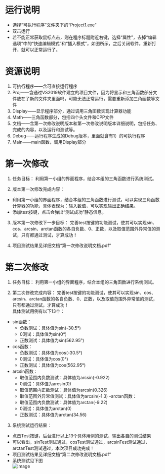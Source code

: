 # 运行说明
* 选择“可执行程序”文件夹下的“Project1.exe”
* 双击运行
* 若不能正常获取鼠标点击，则在程序标题附近右键，选择“属性”，去掉“编辑选项”中的“快速编辑模式”和“插入模式”，如图所示，之后关闭软件，重新打开，就可以正常运行了。

# 资源说明
1. 可执行程序——含可直接运行程序
2. Proj——含通过VS2019软件建立的项目文件，因为将显示和三角函数部分文件放在了新的文件夹里面吗，可能无法正常运行，需要重新添加三角函数等文件
3. Display——显示程序部分，通过调用三角函数实现计算器功能
4. Math——三角函数部分，包括四个头文件和CPP文件
5. 文档——含第一次修改说明版本和第一次修改说明版本详细说明，包括任务、完成的内容，以及运行和测试等。
6. Debug——运行程序生成的Debug版本，里面就含有1）的可执行程序
7. Main——main函数，调用Display部分

# 第一次修改
1. 任务目标：
利用第一小组的界面程序，结合本组的三角函数进行系统测试。

2. 版本第一次修改完成内容：
- 利用第一小组的界面程序，结合本组的三角函数进行测试，可以实现三角函数计算器的功能，具体表现为：输入数值，可以实现输出正确结果。
- 添加test按键，点击会弹出“测试成功”静态信息。

3. 版本第一次修改下一步目标：
完善test按键的功能测试，使其可以实现sin、cos、arcsin、arctan函数的各自负数、0、正数，以及取值范围外异常值的测试，只有都通过测试，才算成功！

4. 项目测试结果见详细文档“第一次修改说明文档.pdf”

# 第二次修改
1. 任务目标：
利用第一小组的界面程序，结合本组的三角函数进行系统测试。

2. 第二次修改完成内容：
  完善test按键的功能测试，使其可以实现sin、cos、arcsin、arctan函数的各自负数、0、正数，以及取值范围外异常值的测试，只有都通过测试，才算成功！</br>
  具体测试用例有以下13个：</br>
  - sin函数：
    * 负数测试：具体值为sin(-30.5°)
    * 0测试：具体值为sin(0°)
    * 正数测试：具体值为sin(562.95°)
  - cos函数：
    * 负数测试：具体值为cos(-30.5°)
    * 0测试：具体值为cos(0°)
    * 正数测试：具体值为cos(562.95°)
  - arcsin函数：
    * 取值范围内负数测试：具体值为arcsin(-0.922)
    * 0测试：具体值为arcsin(0)
    * 取值范围内正数测试：具体值为arcsin(0.326)
    * 取值范围外异常值测试：具体值为arcsin(-1.3)
   -arctan函数：
    * 取值范围内负数测试：具体值为arctan(-9.22)
    * 0测试：具体值为arctan(0)
    * 正数测试：具体值为arctan(34.56)

3. 系统测试运行结果：
  - 点击Test按键，后台进行以上13个具体用例的测试，输出各自的测试结果</br>
  - 可以看出，sinTest测试通过，cosTest测试通过，arcsinTest测试通过，arctanTest测试通过，本次项目成功完成！</br>
  - 项目测试结果见详细文档“第二次修改说明文档.pdf”
  - 系统测试见下图</br>
  ![image](https://img2020.cnblogs.com/blog/2448767/202107/2448767-20210709162243955-1099698457.png)
